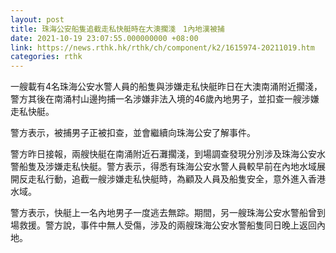 ```yaml
---
layout: post
title: 珠海公安船隻追截走私快艇時在大澳擱淺　1內地漢被捕
date: 2021-10-19 23:07:55.000000000 +08:00
link: https://news.rthk.hk/rthk/ch/component/k2/1615974-20211019.htm
categories: rthk
---
```


一艘載有4名珠海公安水警人員的船隻與涉嫌走私快艇昨日在大澳南涌附近擱淺，警方其後在南涌村山邊拘捕一名涉嫌非法入境的46歲內地男子，並扣查一艘涉嫌走私快艇。

警方表示，被捕男子正被扣查，並會繼續向珠海公安了解事件。

警方昨日接報，兩艘快艇在南涌附近石灘擱淺，到場調查發現分別涉及珠海公安水警船隻及涉嫌走私快艇。警方表示，得悉有珠海公安水警人員較早前在內地水域展開反走私行動，追截一艘涉嫌走私快艇時，為顧及人員及船隻安全，意外進入香港水域。

警方表示，快艇上一名內地男子一度逃去無踪。期間，另一艘珠海公安水警船曾到場救援。警方說，事件中無人受傷，涉及的兩艘珠海公安水警船隻同日晚上返回內地。
